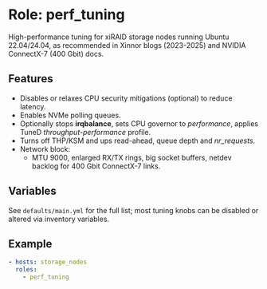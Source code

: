 # Role: perf_tuning

High-performance tuning for xiRAID storage nodes running Ubuntu 22.04/24.04, as
recommended in Xinnor blogs (2023-2025) and NVIDIA ConnectX-7 (400 Gbit) docs.

## Features
* Disables or relaxes CPU security mitigations (optional) to reduce latency.
* Enables NVMe polling queues.
* Optionally stops **irqbalance**, sets CPU governor to *performance*, applies TuneD
  *throughput-performance* profile.
* Turns off THP/KSM and ups read-ahead, queue depth and *nr_requests*.
* Network block:
  * MTU 9000, enlarged RX/TX rings, big socket buffers, netdev backlog for
    400 Gbit ConnectX-7 links.

## Variables
See `defaults/main.yml` for the full list; most tuning knobs can be disabled or
altered via inventory variables.

## Example
```yaml
- hosts: storage_nodes
  roles:
    - perf_tuning
```
